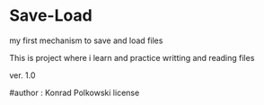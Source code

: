 # Save-Load
my first mechanism to save and load files


This is project where i learn and practice writting and reading files 

ver. 1.0

#author : Konrad Polkowski
license 
